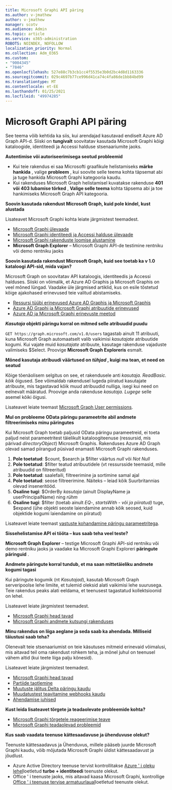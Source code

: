 ```yaml
---
title: Microsoft Graphi API päring
ms.author: v-jmathew
author: v-jmathew
manager: scotv
ms.audience: Admin
ms.topic: article
ms.service: o365-administration
ROBOTS: NOINDEX, NOFOLLOW
localization_priority: Normal
ms.collection: Adm_O365
ms.custom:
- "9004345"
- "7846"
ms.openlocfilehash: 527e88c7b3cb1cc4f5535e3b0d2bc4d8d1163336
ms.sourcegitcommit: 029c4697b77ce996d41ca74c4fa86de1bb84bd99
ms.translationtype: MT
ms.contentlocale: et-EE
ms.lasthandoff: 01/25/2021
ms.locfileid: "49974285"
---
```

# <a name="querying-the-microsoft-graph-api"></a>Microsoft Graphi API päring

See teema võib kehtida ka siis, kui arendajad kasutavad endiselt Azure AD Graph API-d. Siiski on **tungivalt** soovitatav kasutada Microsoft Graphi kõigi kataloogide, identiteedi ja Accessi halduse stsenaariumite jaoks.

**Autentimise või autoriseerimisega seotud probleemid**

- Kui teie rakendus ei saa Microsofti graafikule helistamiseks **märke hankida** , valige **probleem** , kui soovite selle teema kohta täpsemat abi ja tuge hankida Microsoft Graphi kategooria kaudu.
- Kui rakenduses Microsoft Graph helistamisel kuvatakse rakenduse **401 või 403 lubamise tõrked** , **Valige selle teema** kohta täpsema abi ja toe hankimiseks Microsoft Graph API kategooria.

**Soovin kasutada rakendust Microsoft Graph, kuid pole kindel, kust alustada**

Lisateavet Microsoft Graphi kohta leiate järgmistest teemadest.

- [Microsoft Graphi ülevaade](https://docs.microsoft.com/graph/overview)
- [Microsoft Graphi identiteedi ja Accessi halduse ülevaade](https://docs.microsoft.com/graph/azuread-identity-access-management-concept-overview)
- [Microsoft Graphi rakenduste loomise alustamine](https://docs.microsoft.com/graph/)
- **Microsoft Graph Explorer** – Microsoft Graphi API-de testimine rentniku või demo rentniku jaoks

**Soovin kasutada rakendust Microsoft Graph, kuid see toetab ka v 1.0 kataloogi API-sid, mida vajan?**

Microsoft Graph on soovitatav API kataloogis, identiteedis ja Accessi halduses. Siiski on võimalik, et Azure AD Graphis ja Microsoft Graphis on veel mõned lüngad. Vaadake üle järgmised artiklid, kus on esile tõstetud kõige ajakohased erinevused teie valitud abistamiseks.

- [Ressursi tüübi erinevused Azure AD Graphis ja Microsoft Graphis](https://docs.microsoft.com/graph/migrate-azure-ad-graph-resource-differences)
- [Azure AD Graphi ja Microsoft Graphi atribuutide erinevused](https://docs.microsoft.com/graph/migrate-azure-ad-graph-property-differences)
- [Azure AD ja Microsoft Graphi erinevuste meetod](https://docs.microsoft.com/graph/migrate-azure-ad-graph-method-differences)

***Kasutaja* objekti päringu korral on mitmed selle atribuudid puudu**

`GET https://graph.microsoft.com/v1.0/users` tagastab ainult 11 atribuuti, kuna Microsoft Graph automaatselt valib vaikimisi *kasutajate* atribuutide kogumi. Kui vajate muid *kasutajate* atribuute, kasutage rakenduse vajaduste valimiseks $Select. Proovige **Microsoft Graph Exploreris** esmalt.

**Mõned kasutaja atribuudi väärtused on *tühjad* , kuigi ma tean, et need on seatud**

Kõige tõenäolisem selgitus on see, et rakendusele anti *kasutaja. ReadBasic. kõik* õigused. See võimaldab rakendusel lugeda piiratud kasutajate atribuute, mis tagastavad kõik muud atribuudid nulliga, isegi kui need on eelnevalt määratud. Proovige anda rakenduse *kasutaja. Lugege* selle asemel kõiki õigusi.

Lisateavet leiate teemast [Microsoft Graph User permissions](https://docs.microsoft.com/graph/permissions-reference#user-permissions).

**Mul on probleeme OData päringu parameetrite abil andmete filtreerimiseks minu päringutes**

Kui Microsoft Graph toetab paljusid OData päringu parameetreid, ei toeta paljud neist parameetritest täielikult kataloogiteenuse (ressursid, mis pärivad *directoryObject*) Microsoft Graphis. Rakenduses Azure AD Graph olevad samad piirangud püsivad enamasti Microsoft Graphi rakenduses.

1. **Pole toetatud**: $count, $search ja $filter väärtus *null* või *Not Null*
2. **Pole toetatud**: $filter teatud atribuutidele (vt ressursside teemasid, mille atribuudid on filtreeritud)
3. **Pole toetatud**: saalefaili, filtreerimine ja sortimine samal ajal
4. **Pole toetatud**: seose filtreerimine. Näiteks – leiad kõik Suurbritannias olevad inseneritööd.
5. **Osaline tugi**: $OrderBy *kasutaja* (ainult DisplayName ja userPrincipalName) ning *rühm*
6. **Osaline tugi**: $filter (toetab ainult *EQ*-, *startsWith* *-* *või* *ja piiratud)* tuge, $expand (ühe objekti seoste laiendamine annab kõik seosed, kuid objektide kogumi laiendamine on piiratud)

Lisateavet leiate teemast [vastuste kohandamine päringu parameetritega](https://docs.microsoft.com/graph/query-parameters).

**Sissehelistamise API ei tööta – kus saab teha veel teste?**

**Microsoft Graph Explorer** – testige Microsoft Graphi API-sid rentniku või demo rentniku jaoks ja vaadake ka Microsoft Graphi Exploreri **päringute päringuid** .

**Andmete päringute korral tundub, et ma saan mittetäieliku andmete kogumi tagasi**

Kui päringute kogumik (nt *Kasutajad*), kasutab Microsoft Graph serveripoolse lehe limiite, et tulemid oleksid alati vaikimisi lehe suurusega. Teie rakendus peaks alati eeldama, et teenusest tagastatud kollektsioonid on lehel.

Lisateavet leiate järgmistest teemadest.

- [Microsoft Graphi head tavad](https://docs.microsoft.com/graph/best-practices-concept)
- [Microsoft Graphi andmete kutsungi rakenduses](https://docs.microsoft.com/graph/paging)

**Minu rakendus on liiga aeglane ja seda saab ka ahendada. Milliseid täiustusi saab teha?**

Olenevalt teie stsenaariumist on teie käsutuses mitmeid erinevaid võimalusi, mis aitavad teil oma rakendust rohkem teha, ja mõnel juhul on teenusel vähem altid (kui teete liiga palju kõnesid).

Lisateavet leiate järgmistest teemadest.

- [Microsoft Graphi head tavad](https://docs.microsoft.com/graph/best-practices-concept)
- [Partiide taotlemine](https://docs.microsoft.com/graph/json-batching)
- [Muutuste jälitus Delta päringu kaudu](https://docs.microsoft.com/graph/delta-query-overview)
- [Muudatustest teavitamine webhooks kaudu](https://docs.microsoft.com/graph/webhooks)
- [Ahendamise juhised](https://docs.microsoft.com/graph/throttling)

**Kust leida lisateavet tõrgete ja teadaolevate probleemide kohta?**

- [Microsoft Graphi tõrgetele reageerimise teave](https://docs.microsoft.com/graph/errors)
- [Microsoft Graphi teadaolevad probleemid](https://docs.microsoft.com/graph/known-issues)

**Kus saab vaadata teenuse kättesaadavuse ja ühenduvuse olekut?**

Teenuste kättesaadavus ja Ühenduvus, millele pääseb juurde Microsoft Graphi kaudu, võib mõjutada Microsoft Graphi üldist kättesaadavust ja jõudlust.

- Azure Active Directory teenuse tervist kontrollitakse [Azure ' i oleku lehel](https://azure.microsoft.com/status/)loetletud **turbe + identiteedi** teenuste olekut.
- Office ' i teenuste jaoks, mis aitavad kaasa Microsoft Graphi, kontrollige [Office ' i teenuse tervise armatuurlaual](https://portal.office.com/adminportal/home#/servicehealth)loetletud teenuste olekut.
